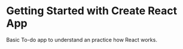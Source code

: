# Getting Started with Create React App

Basic To-do app to understand an practice how React works.
